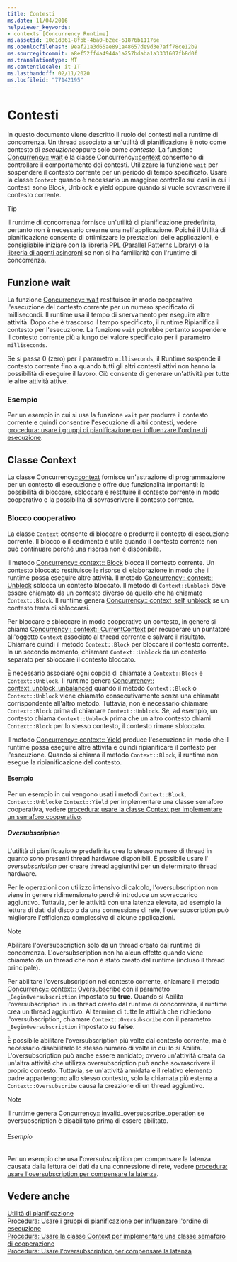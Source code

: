 ```yaml
---
title: Contesti
ms.date: 11/04/2016
helpviewer_keywords:
- contexts [Concurrency Runtime]
ms.assetid: 10c1d861-8fbb-4ba0-b2ec-61876b11176e
ms.openlocfilehash: 9eaf21a3d65ae891a48657de9d3e7aff78ce12b9
ms.sourcegitcommit: a8ef52ff4a4944a1a257bdaba1a3331607fb8d0f
ms.translationtype: MT
ms.contentlocale: it-IT
ms.lasthandoff: 02/11/2020
ms.locfileid: "77142195"
---
```

# <a name="contexts"></a>Contesti

In questo documento viene descritto il ruolo dei contesti nella runtime di concorrenza. Un thread associato a un'utilità di pianificazione è noto come contesto di *esecuzione*oppure solo come *contesto*. La funzione [Concurrency:: wait](reference/concurrency-namespace-functions.md#wait) e la classe Concurrency::[context](../../parallel/concrt/reference/context-class.md) consentono di controllare il comportamento dei contesti. Utilizzare la funzione `wait` per sospendere il contesto corrente per un periodo di tempo specificato. Usare la classe `Context` quando è necessario un maggiore controllo sui casi in cui i contesti sono Block, Unblock e yield oppure quando si vuole sovrascrivere il contesto corrente.

> [!TIP]
> Il runtime di concorrenza fornisce un'utilità di pianificazione predefinita, pertanto non è necessario crearne una nell'applicazione. Poiché il Utilità di pianificazione consente di ottimizzare le prestazioni delle applicazioni, è consigliabile iniziare con la libreria [PPL (Parallel Patterns Library)](../../parallel/concrt/parallel-patterns-library-ppl.md) o la [libreria di agenti asincroni](../../parallel/concrt/asynchronous-agents-library.md) se non si ha familiarità con l'runtime di concorrenza.

## <a name="the-wait-function"></a>Funzione wait

La funzione [Concurrency:: wait](reference/concurrency-namespace-functions.md#wait) restituisce in modo cooperativo l'esecuzione del contesto corrente per un numero specificato di millisecondi. Il runtime usa il tempo di snervamento per eseguire altre attività. Dopo che è trascorso il tempo specificato, il runtime Ripianifica il contesto per l'esecuzione. La funzione `wait` potrebbe pertanto sospendere il contesto corrente più a lungo del valore specificato per il parametro `milliseconds`.

Se si passa 0 (zero) per il parametro `milliseconds`, il Runtime sospende il contesto corrente fino a quando tutti gli altri contesti attivi non hanno la possibilità di eseguire il lavoro. Ciò consente di generare un'attività per tutte le altre attività attive.

### <a name="example"></a>Esempio

Per un esempio in cui si usa la funzione `wait` per produrre il contesto corrente e quindi consentire l'esecuzione di altri contesti, vedere [procedura: usare i gruppi di pianificazione per influenzare l'ordine di esecuzione](../../parallel/concrt/how-to-use-schedule-groups-to-influence-order-of-execution.md).

## <a name="the-context-class"></a>Classe Context

La classe Concurrency::[context](../../parallel/concrt/reference/context-class.md) fornisce un'astrazione di programmazione per un contesto di esecuzione e offre due funzionalità importanti: la possibilità di bloccare, sbloccare e restituire il contesto corrente in modo cooperativo e la possibilità di sovrascrivere il contesto corrente.

### <a name="cooperative-blocking"></a>Blocco cooperativo

La classe `Context` consente di bloccare o produrre il contesto di esecuzione corrente. Il blocco o il cedimento è utile quando il contesto corrente non può continuare perché una risorsa non è disponibile.

Il metodo [Concurrency:: context:: Block](reference/context-class.md#block) blocca il contesto corrente. Un contesto bloccato restituisce le risorse di elaborazione in modo che il runtime possa eseguire altre attività. Il metodo [Concurrency:: context:: Unblock](reference/context-class.md#unblock) sblocca un contesto bloccato. Il metodo di `Context::Unblock` deve essere chiamato da un contesto diverso da quello che ha chiamato `Context::Block`. Il runtime genera [Concurrency:: context_self_unblock](../../parallel/concrt/reference/context-self-unblock-class.md) se un contesto tenta di sbloccarsi.

Per bloccare e sbloccare in modo cooperativo un contesto, in genere si chiama [Concurrency:: context:: CurrentContext](reference/context-class.md#currentcontext) per recuperare un puntatore all'oggetto `Context` associato al thread corrente e salvare il risultato. Chiamare quindi il metodo `Context::Block` per bloccare il contesto corrente. In un secondo momento, chiamare `Context::Unblock` da un contesto separato per sbloccare il contesto bloccato.

È necessario associare ogni coppia di chiamate a `Context::Block` e `Context::Unblock`. Il runtime genera [Concurrency:: context_unblock_unbalanced](../../parallel/concrt/reference/context-unblock-unbalanced-class.md) quando il metodo `Context::Block` o `Context::Unblock` viene chiamato consecutivamente senza una chiamata corrispondente all'altro metodo. Tuttavia, non è necessario chiamare `Context::Block` prima di chiamare `Context::Unblock`. Se, ad esempio, un contesto chiama `Context::Unblock` prima che un altro contesto chiami `Context::Block` per lo stesso contesto, il contesto rimane sbloccato.

Il metodo [Concurrency:: context:: Yield](reference/context-class.md#yield) produce l'esecuzione in modo che il runtime possa eseguire altre attività e quindi ripianificare il contesto per l'esecuzione. Quando si chiama il metodo `Context::Block`, il runtime non esegue la ripianificazione del contesto.

#### <a name="example"></a>Esempio

Per un esempio in cui vengono usati i metodi `Context::Block`, `Context::Unblock`e `Context::Yield` per implementare una classe semaforo cooperativa, vedere [procedura: usare la classe Context per implementare un semaforo cooperativo](../../parallel/concrt/how-to-use-the-context-class-to-implement-a-cooperative-semaphore.md).

##### <a name="oversubscription"></a>Oversubscription

L'utilità di pianificazione predefinita crea lo stesso numero di thread in quanto sono presenti thread hardware disponibili. È possibile usare l' *oversubscription* per creare thread aggiuntivi per un determinato thread hardware.

Per le operazioni con utilizzo intensivo di calcolo, l'oversubscription non viene in genere ridimensionato perché introduce un sovraccarico aggiuntivo. Tuttavia, per le attività con una latenza elevata, ad esempio la lettura di dati dal disco o da una connessione di rete, l'oversubscription può migliorare l'efficienza complessiva di alcune applicazioni.

> [!NOTE]
> Abilitare l'oversubscription solo da un thread creato dal runtime di concorrenza. L'oversubscription non ha alcun effetto quando viene chiamato da un thread che non è stato creato dal runtime (incluso il thread principale).

Per abilitare l'oversubscription nel contesto corrente, chiamare il metodo [Concurrency:: context:: Oversubscribe](reference/context-class.md#oversubscribe) con il parametro `_BeginOversubscription` impostato su **true**. Quando si Abilita l'oversubscription in un thread creato dal runtime di concorrenza, il runtime crea un thread aggiuntivo. Al termine di tutte le attività che richiedono l'oversubscription, chiamare `Context::Oversubscribe` con il parametro `_BeginOversubscription` impostato su **false**.

È possibile abilitare l'oversubscription più volte dal contesto corrente, ma è necessario disabilitarlo lo stesso numero di volte in cui lo si Abilita. L'oversubscription può anche essere annidato; ovvero un'attività creata da un'altra attività che utilizza oversubscription può anche sovrascrivere il proprio contesto. Tuttavia, se un'attività annidata e il relativo elemento padre appartengono allo stesso contesto, solo la chiamata più esterna a `Context::Oversubscribe` causa la creazione di un thread aggiuntivo.

> [!NOTE]
> Il runtime genera [Concurrency:: invalid_oversubscribe_operation](../../parallel/concrt/reference/invalid-oversubscribe-operation-class.md) se oversubscription è disabilitato prima di essere abilitato.

###### <a name="example"></a>Esempio

Per un esempio che usa l'oversubscription per compensare la latenza causata dalla lettura dei dati da una connessione di rete, vedere [procedura: usare l'oversubscription per compensare la latenza](../../parallel/concrt/how-to-use-oversubscription-to-offset-latency.md).

## <a name="see-also"></a>Vedere anche

[Utilità di pianificazione](../../parallel/concrt/task-scheduler-concurrency-runtime.md)<br/>
[Procedura: Usare i gruppi di pianificazione per influenzare l'ordine di esecuzione](../../parallel/concrt/how-to-use-schedule-groups-to-influence-order-of-execution.md)<br/>
[Procedura: Usare la classe Context per implementare una classe semaforo di cooperazione](../../parallel/concrt/how-to-use-the-context-class-to-implement-a-cooperative-semaphore.md)<br/>
[Procedura: Usare l'oversubscription per compensare la latenza](../../parallel/concrt/how-to-use-oversubscription-to-offset-latency.md)
